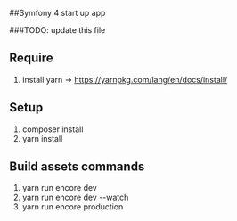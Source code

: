 ##Symfony 4 start up app

###TODO: update this file

## Require
1. install yarn -> https://yarnpkg.com/lang/en/docs/install/

## Setup
1. composer install
2. yarn install

## Build assets commands
1. yarn run encore dev
2. yarn run encore dev --watch
3. yarn run encore production
